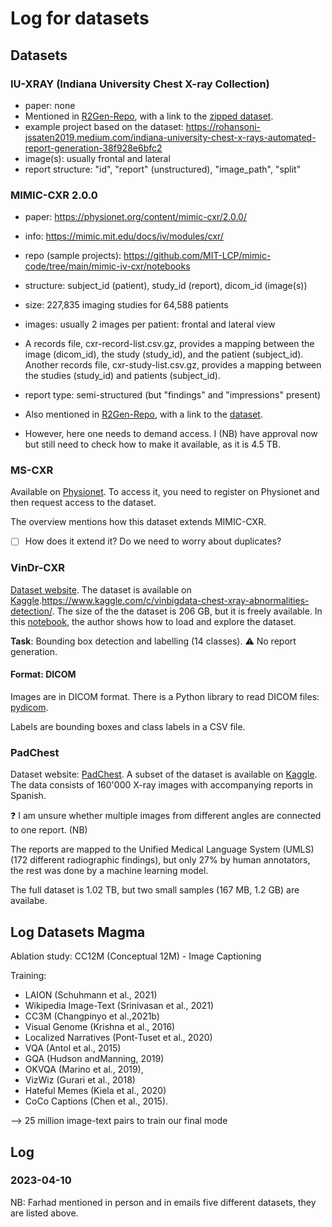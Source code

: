 # Log for datasets

## Datasets

### IU-XRAY (Indiana University Chest X-ray Collection)

- paper: none
- Mentioned in [R2Gen-Repo](https://github.com/cuhksz-nlp/R2Gen#datasets), with a link to the [zipped dataset](https://drive.google.com/file/d/1c0BXEuDy8Cmm2jfN0YYGkQxFZd2ZIoLg/view).
- example project based on the dataset: https://rohansoni-jssaten2019.medium.com/indiana-university-chest-x-rays-automated-report-generation-38f928e6bfc2
- image(s): usually frontal and lateral
- report structure: "id", "report" (unstructured), "image_path", "split"


### MIMIC-CXR 2.0.0

- paper: https://physionet.org/content/mimic-cxr/2.0.0/
- info: https://mimic.mit.edu/docs/iv/modules/cxr/
- repo (sample projects): https://github.com/MIT-LCP/mimic-code/tree/main/mimic-iv-cxr/notebooks
- structure: subject_id (patient), study_id (report), dicom_id (image(s))
- size: 227,835 imaging studies for 64,588 patients
- images: usually 2 images per patient: frontal and lateral view
- A records file, cxr-record-list.csv.gz, provides a mapping between the image (dicom_id), the study (study_id), and the patient (subject_id). Another records file, cxr-study-list.csv.gz, provides a mapping between the studies (study_id) and patients (subject_id).
- report type: semi-structured (but "findings" and "impressions" present)

- Also mentioned in [R2Gen-Repo](https://github.com/cuhksz-nlp/R2Gen#datasets), with a link to the [dataset](https://drive.google.com/file/d/1DS6NYirOXQf8qYieSVMvqNwuOlgAbM_E/view?usp=sharing).
- However, here one needs to demand access. I (NB) have approval now but still need to check how to make it available, as it is 4.5 TB.

### MS-CXR

Available on [Physionet](https://physionet.org/content/ms-cxr/0.1/).
To access it, you need to register on Physionet and then request access to the dataset.

The overview mentions how this dataset extends MIMIC-CXR.

- [ ] How does it extend it? Do we need to worry about duplicates?

### VinDr-CXR

[Dataset website](https://vindr.ai/datasets/cxr).
The dataset is available on [Kaggle](https://www.kaggle.com/c/vinbigdata-chest-xray-abnormalities-detection/data).https://www.kaggle.com/c/vinbigdata-chest-xray-abnormalities-detection/.
The size of the the dataset is 206 GB, but it is freely available.
In this [notebook](https://www.kaggle.com/code/theolange/ai-vinbigdata-visualisation), the author shows how to load and explore the dataset.

**Task**: Bounding box detection and labelling (14 classes).
⚠️ No report generation.

#### Format: **DICOM**

Images are in DICOM format.
There is a Python library to read DICOM files: [pydicom](https://pydicom.github.io/).

Labels are bounding boxes and class labels in a CSV file.

### PadChest

Dataset website: [PadChest](https://bimcv.cipf.es/bimcv-projects/padchest/).
A subset of the dataset is available on [Kaggle](https://www.kaggle.com/datasets/raddar/padchest-chest-xrays-sample).
The data consists of 160'000 X-ray images with accompanying reports in Spanish.

❓ I am unsure whether multiple images from different angles are connected to one report. (NB)

The reports are mapped to the Unified Medical Language System (UMLS) (172 different radiographic findings), but only 27% by human annotators, the rest was done by a machine learning model.

The full dataset is 1.02 TB, but two small samples (167 MB, 1.2 GB) are availabe.

## Log Datasets Magma

Ablation study:  CC12M (Conceptual 12M) - Image Captioning

Training: 
- LAION (Schuhmann et al., 2021)
- Wikipedia Image-Text (Srinivasan et al., 2021)
- CC3M (Changpinyo et al.,2021b)
- Visual Genome (Krishna et al., 2016)
- Localized Narratives (Pont-Tuset et al., 2020)
- VQA (Antol et al., 2015)
- GQA (Hudson andManning, 2019)
- OKVQA (Marino et al., 2019),
- VizWiz (Gurari et al., 2018)
- Hateful Memes (Kiela
et al., 2020)
- CoCo Captions (Chen et al., 2015).

--> 25 million image-text pairs to train our final mode

## Log

### 2023-04-10

NB: Farhad mentioned in person and in emails five different datasets, they are listed above.
